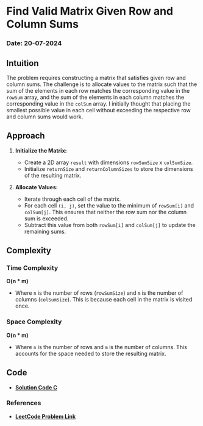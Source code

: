 # Find Valid Matrix Given Row and Column Sums
### Date: 20-07-2024

## Intuition
The problem requires constructing a matrix that satisfies given row and column sums. The challenge is to allocate values to the matrix such that the sum of the elements in each row matches the corresponding value in the `rowSum` array, and the sum of the elements in each column matches the corresponding value in the `colSum` array. I initially thought that placing the smallest possible value in each cell without exceeding the respective row and column sums would work.

## Approach

1. **Initialize the Matrix:**
    - Create a 2D array `result` with dimensions `rowSumSize` x `colSumSize`.
    - Initialize `returnSize` and `returnColumnSizes` to store the dimensions of the resulting matrix.

2. **Allocate Values:**
    - Iterate through each cell of the matrix.
    - For each cell `(i, j)`, set the value to the minimum of `rowSum[i]` and `colSum[j]`. This ensures that neither the row sum nor the column sum is exceeded.
    - Subtract this value from both `rowSum[i]` and `colSum[j]` to update the remaining sums.

## Complexity

### Time Complexity

**O(n * m)**

- Where `n` is the number of rows (`rowSumSize`) and `m` is the number of columns (`colSumSize`). This is because each cell in the matrix is visited once.

### Space Complexity

**O(n * m)**

- Where `n` is the number of rows and `m` is the number of columns. This accounts for the space needed to store the resulting matrix.

## Code

- **[Solution Code C](./1605.c)**

### References

- **[LeetCode Problem Link](https://leetcode.com/problems/find-valid-matrix-given-row-and-column-sums/)**
